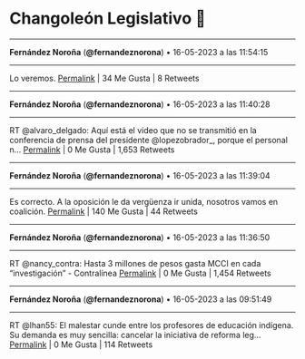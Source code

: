 # Changoleón Legislativo 🙈
*****
**Fernández Noroña** (**@fernandeznorona**) • 16-05-2023 a las 11:54:15
*****
Lo veremos.
[Permalink](https://twitter.com/fernandeznorona/status/1658561521176449024) | 34 Me Gusta | 8 Retweets
*****
**Fernández Noroña** (**@fernandeznorona**) • 16-05-2023 a las 11:40:28
*****
RT @alvaro_delgado: Aquí está el video que no se transmitió en la conferencia de prensa del presidente @lopezobrador_, porque el personal n…
[Permalink](https://twitter.com/fernandeznorona/status/1658558050645712896) | 0 Me Gusta | 1,653 Retweets
*****
**Fernández Noroña** (**@fernandeznorona**) • 16-05-2023 a las 11:39:04
*****
Es correcto. A la oposición le da vergüenza ir unida, nosotros vamos en coalición.
[Permalink](https://twitter.com/fernandeznorona/status/1658557698110275584) | 140 Me Gusta | 44 Retweets
*****
**Fernández Noroña** (**@fernandeznorona**) • 16-05-2023 a las 11:36:50
*****
RT @nancy_contra: Hasta 3 millones de pesos gasta MCCI en cada “investigación” - Contralínea
[Permalink](https://twitter.com/fernandeznorona/status/1658557137575096320) | 0 Me Gusta | 1,454 Retweets
*****
**Fernández Noroña** (**@fernandeznorona**) • 16-05-2023 a las 09:51:49
*****
RT @lhan55: El malestar cunde entre los profesores de educación indígena. Su demanda es muy sencilla: cancelar la iniciativa de reforma leg…
[Permalink](https://twitter.com/fernandeznorona/status/1658530708434870274) | 0 Me Gusta | 114 Retweets